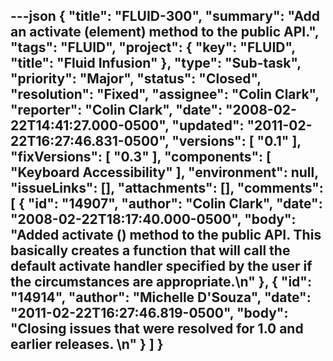 ---json
{
  "title": "FLUID-300",
  "summary": "Add an activate (element) method to the public API.",
  "tags": "FLUID",
  "project": {
    "key": "FLUID",
    "title": "Fluid Infusion"
  },
  "type": "Sub-task",
  "priority": "Major",
  "status": "Closed",
  "resolution": "Fixed",
  "assignee": "Colin Clark",
  "reporter": "Colin Clark",
  "date": "2008-02-22T14:41:27.000-0500",
  "updated": "2011-02-22T16:27:46.831-0500",
  "versions": [
    "0.1"
  ],
  "fixVersions": [
    "0.3"
  ],
  "components": [
    "Keyboard Accessibility"
  ],
  "environment": null,
  "issueLinks": [],
  "attachments": [],
  "comments": [
    {
      "id": "14907",
      "author": "Colin Clark",
      "date": "2008-02-22T18:17:40.000-0500",
      "body": "Added activate () method to the public API. This basically creates a function that will call the default activate handler specified by the user if the circumstances are appropriate.\n"
    },
    {
      "id": "14914",
      "author": "Michelle D'Souza",
      "date": "2011-02-22T16:27:46.819-0500",
      "body": "Closing issues that were resolved for 1.0 and earlier releases.&#x20;\n"
    }
  ]
}
---

        